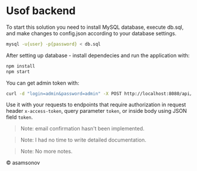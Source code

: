 # Usof backend

To start this solution you need to install MySQL database, execute db.sql, and make changes to config.json according to your database settings.

```sh
mysql -u{user} -p{password} < db.sql
```

After setting up database - install dependecies and run the application with:

```sh
npm install
npm start
```

You can get admin token with:

```sh
curl -d "login=admin&password=admin" -X POST http://localhost:8080/api/auth/login
```

Use it with your requests to endpoints that require authorization in request header `x-access-token`, query parameter `token`, or inside body using JSON field `token`.

> Note: email confirmation hasn't been implemented.

> Note: I had no time to write detailed documentation.

> Note: No more notes.

&copy; asamsonov
